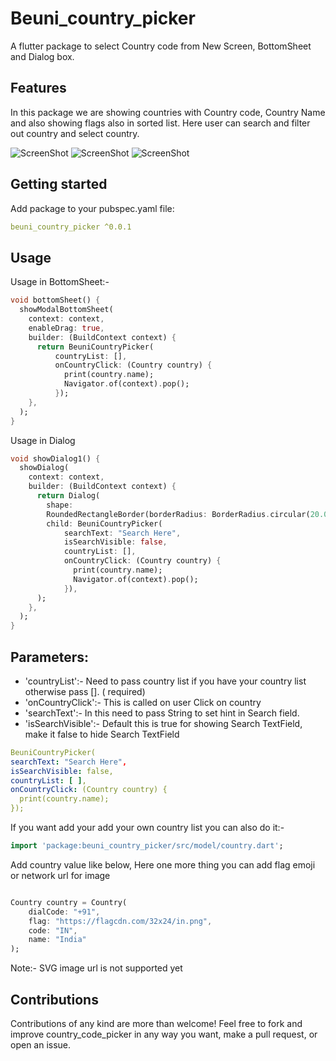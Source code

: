 <!-- 
This README describes the package. If you publish this package to pub.dev,
this README's contents appear on the landing page for your package.

For information about how to write a good package README, see the guide for
[writing package pages](https://dart.dev/guides/libraries/writing-package-pages). 

For general information about developing packages, see the Dart guide for
[creating packages](https://dart.dev/guides/libraries/create-library-packages)
and the Flutter guide for
[developing packages and plugins](https://flutter.dev/developing-packages). 
-->

# Beuni_country_picker

A flutter package to select Country code from New Screen, BottomSheet and Dialog box.

## Features

In this package we are showing countries with Country code, Country Name and also showing flags also
in sorted list. Here user can search and filter out country and select country.

![ScreenShot](assets/a1.jpeg)
![ScreenShot](assets/a2.jpeg)
![ScreenShot](assets/a3.jpeg)

## Getting started

Add package to your pubspec.yaml file:

```yaml
beuni_country_picker ^0.0.1
```

## Usage

Usage in BottomSheet:-

```dart
void bottomSheet() {
  showModalBottomSheet(
    context: context,
    enableDrag: true,
    builder: (BuildContext context) {
      return BeuniCountryPicker(
          countryList: [],
          onCountryClick: (Country country) {
            print(country.name);
            Navigator.of(context).pop();
          });
    },
  );
}
```

Usage in Dialog

```dart
void showDialog1() {
  showDialog(
    context: context,
    builder: (BuildContext context) {
      return Dialog(
        shape:
        RoundedRectangleBorder(borderRadius: BorderRadius.circular(20.0)),
        child: BeuniCountryPicker(
            searchText: "Search Here",
            isSearchVisible: false,
            countryList: [],
            onCountryClick: (Country country) {
              print(country.name);
              Navigator.of(context).pop();
            }),
      );
    },
  );
}
```

## Parameters:

* 'countryList':- Need to pass country list if you have your country list otherwise pass []. (
  required)
* 'onCountryClick':- This is called on user Click on country
* 'searchText':- In this need to pass String to set hint in Search field.
* 'isSearchVisible':- Default this is true for showing Search TextField, make it false to hide
  Search TextField

```yaml
BeuniCountryPicker(
searchText: "Search Here",
isSearchVisible: false,
countryList: [ ],
onCountryClick: (Country country) {
  print(country.name);
});
```

If you want add your add your own country list you can also do it:-

```dart
import 'package:beuni_country_picker/src/model/country.dart';
```

Add country value like below, Here one more thing you can add flag emoji or network url for image

```dart

Country country = Country(
    dialCode: "+91",
    flag: "https://flagcdn.com/32x24/in.png",
    code: "IN",
    name: "India"
);
```

Note:- SVG image url is not supported yet

## Contributions

Contributions of any kind are more than welcome! Feel free to fork and improve country_code_picker
in any way you want, make a pull request, or open an issue.
